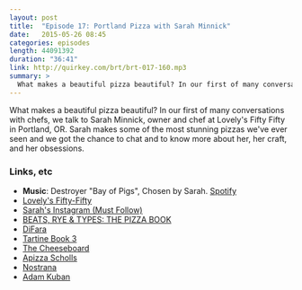 ```yaml
---
layout: post
title:  "Episode 17: Portland Pizza with Sarah Minnick"
date:   2015-05-26 08:45
categories: episodes
length: 44091392
duration: "36:41"
link: http://quirkey.com/brt/brt-017-160.mp3
summary: >
  What makes a beautiful pizza beautiful? In our first of many conversations with chefs, we talk to Sarah Minnick, owner and chef at Lovely's Fifty Fifty in Portland, OR. Sarah makes some of the most stunning pizzas we've ever seen and we got the chance to chat and to know more about her, her craft, and her obsessions. 
---
```

What makes a beautiful pizza beautiful? In our first of many conversations with chefs, we talk to Sarah Minnick, owner and chef at Lovely's Fifty Fifty in Portland, OR. Sarah makes some of the most stunning pizzas we've ever seen and we got the chance to chat and to know more about her, her craft, and her obsessions. 
<!-- more -->

### Links, etc

* <strong>Music</strong>: Destroyer "Bay of Pigs", Chosen by Sarah. [Spotify](https://open.spotify.com/track/4vKavTLbRmbQWYXTLN98mS)
* [Lovely's Fifty-Fifty]()
* [Sarah's Instagram (Must Follow)]()
* [BEATS, RYE & TYPES: THE PIZZA BOOK](http://beatsryetypes.com/pizza)
* [DiFara]()
* [Tartine Book 3]()
* [The Cheeseboard](http://cheeseboardcollective.coop/)
* [Apizza Scholls](http://apizzascholls.com/)
* [Nostrana](http://nostrana.com/)
* [Adam Kuban](http://www.adamkuban.com/)